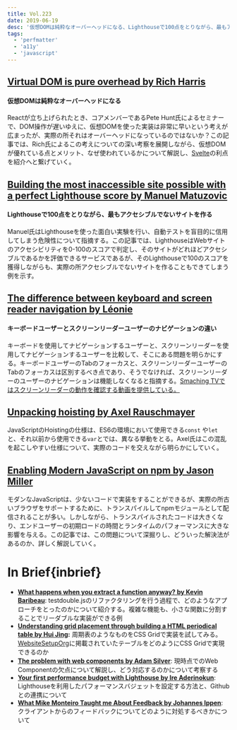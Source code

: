 ```yaml
---
title: Vol.223
date: 2019-06-19
desc: '仮想DOMは純粋なオーバーヘッドになる、Lighthouseで100点をとりながら、最もアクセシブルでないサイトを作る、キーボードユーザーとスクリーンリーダーユーザーのナビゲーションの違い、ほか計10リンク'
tags:
  - 'perfmatter'
  - 'a11y'
  - 'javascript'
---
```


## [Virtual DOM is pure overhead by Rich Harris](https://svelte.dev/blog/virtual-dom-is-pure-overhead)

#### 仮想DOMは純粋なオーバーヘッドになる

Reactが立ち上げられたとき、コアメンバーであるPete Hunt氏によるセミナーで、DOM操作が遅いゆえに、仮想DOMを使った実装は非常に早いという考えが広まったが、実際の所それはオーバーヘッドになっているのではないか？この記事では、Rich氏によるこの考えについての深い考察を展開しながら、仮想DOMが優れている点とメリット、なぜ使われているかについて解説し、[Svelte](https://svelte.dev/)の利点を紹介へと繋げていく。

## [Building the most inaccessible site possible with a perfect Lighthouse score by Manuel Matuzovic](https://www.matuzo.at/blog/building-the-most-inaccessible-site-possible-with-a-perfect-lighthouse-score/)

#### Lighthouseで100点をとりながら、最もアクセシブルでないサイトを作る

Manuel氏はLighthouseを使った面白い実験を行い、自動テストを盲目的に信用してしまう危険性について指摘する。この記事では、LighthouseはWebサイトのアクセシビリティを0-100のスコアで判定し、そのサイトがどれほどアクセシブルであるかを評価できるサービスであるが、そのLighthouseで100のスコアを獲得しながらも、実際の所アクセシブルでないサイトを作ることもできてしまう例を示す。

## [The difference between keyboard and screen reader navigation by Léonie](https://tink.uk/the-difference-between-keyboard-and-screen-reader-navigation/)

#### キーボードユーザーとスクリーンリーダーユーザーのナビゲーションの違い

キーボードを使用してナビゲーションするユーザーと、スクリーンリーダーを使用してナビゲーションするユーザーを比較して、そこにある問題を明らかにする。キーボードユーザーのTabのフォーカスと、スクリーンリーダーユーザーのTabのフォーカスは区別するべき点であり、そうでなければ、スクリーンリーダーのユーザーのナビゲーションは機能しなくなると指摘する。[Smaching TVではスクリーンリーダーの動作を確認する動画を提供している。](https://www.youtube.com/watch?v=iUCYPM6up9M&feature=youtu.be)

## [Unpacking hoisting by Axel Rauschmayer](http://2ality.com/2019/05/unpacking-hoisting.html)

JavaScriptのHoistingの仕様は、ES6の環境において使用できる`const` や`let`と、それ以前から使用できる`var`とでは、異なる挙動をとる。Axel氏はこの混乱を起こしやすい仕様について、実際のコードを交えながら明らかにしていく。

## [Enabling Modern JavaScript on npm by Jason Miller](https://jasonformat.com/enabling-modern-js-on-npm/)

モダンなJavaScriptは、少ないコードで実装をすることができるが、実際の所古いブラウザをサポートするために、トランスパイルしてnpmモジュールとして配信されることが多い。しかしながら、トランスパイルされたコードは大きくなり、エンドユーザーの初期ロードの時間とランタイムのパフォーマンスに大きな影響を与える。この記事では、この問題について深掘りし、どういった解決法があるのか、詳しく解説していく。

# In Brief{inbrief}
- [**What happens when you extract a function anyway? by Kevin Baribeau**](http://blog.testdouble.com/posts/2019-05-28-what-happens-when-you-extract-a-function):  testdouble.jsのリファクタリングを行う過程で、どのようなアプローチをとったのかについて紹介する。複雑な機能も、小さな関数に分割することでリーダブルな実装ができる例
- [**Understanding grid placement through building a HTML periodical table by Hui Jing**](https://www.chenhuijing.com/blog/understanding-grid-placement/#%F0%9F%92%BB)**:** 周期表のようなものをCSS Gridで実装を試してみる。[WebsiteSetupOrg](https://websitesetup.org/html5-periodical-table/)に掲載されていたテーブルをどのようにCSS Gridで実現できるのか
- [**The problem with web components by Adam Silver**](https://adamsilver.io/articles/the-problem-with-web-components/): 現時点でのWeb Componentの欠点について解説し、どう対応するのかについて考察する
- [**Your first performance budget with Lighthouse by Ire Aderinokun**](https://bitsofco.de/your-first-performance-budget-with-lighthouse/): Lighthouseを利用したパフォーマンスバジェットを設定する方法と、Githubとの連携について
- [**What Mike Monteiro Taught me About Feedback by Johannes Ippen**](https://johannesippen.com/2019/mike-monteiro-feedback/): クライアントからのフィードバックについてどのように対処するべきかについて

